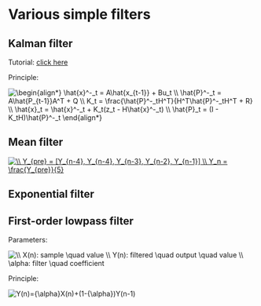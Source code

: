 # Various simple filters

## Kalman filter
Tutorial: [click here](https://sophistt.github.io/study/2019/07/24/kalman-filter.html)

Principle:

<img src="https://latex.codecogs.com/gif.latex?\begin{align*}&space;\hat{x}^-_t&space;=&space;A\hat{x_{t-1}}&space;&plus;&space;Bu_t&space;\\&space;\hat{P}^-_t&space;=&space;A\hat{P_{t-1}}A^T&space;&plus;&space;Q&space;\\&space;K_t&space;=&space;\frac{\hat{P}^-_tH^T}{H^T\hat{P}^-_tH^T&space;&plus;&space;R}&space;\\&space;\hat{x}_t&space;=&space;\hat{x}^-_t&space;&plus;&space;K_t(z_t&space;-&space;H\hat{x}^-_t)&space;\\&space;\hat{P}_t&space;=&space;(I&space;-&space;K_tH)\hat{P}^-_t&space;\end{align*}" title="\begin{align*} \hat{x}^-_t = A\hat{x_{t-1}} + Bu_t \\ \hat{P}^-_t = A\hat{P_{t-1}}A^T + Q \\ K_t = \frac{\hat{P}^-_tH^T}{H^T\hat{P}^-_tH^T + R} \\ \hat{x}_t = \hat{x}^-_t + K_t(z_t - H\hat{x}^-_t) \\ \hat{P}_t = (I - K_tH)\hat{P}^-_t \end{align*}" />

## Mean filter

<a href="https://www.codecogs.com/eqnedit.php?latex=\\&space;Y_{pre}&space;=&space;[Y_{n-4},&space;Y_{n-4},&space;Y_{n-3},&space;Y_{n-2},&space;Y_{n-1}]&space;\\&space;Y_n&space;=&space;\frac{Y_{pre}}{5}" target="_blank"><img src="https://latex.codecogs.com/gif.latex?\\&space;Y_{pre}&space;=&space;[Y_{n-4},&space;Y_{n-4},&space;Y_{n-3},&space;Y_{n-2},&space;Y_{n-1}]&space;\\&space;Y_n&space;=&space;\frac{Y_{pre}}{5}" title="\\ Y_{pre} = [Y_{n-4}, Y_{n-4}, Y_{n-3}, Y_{n-2}, Y_{n-1}] \\ Y_n = \frac{Y_{pre}}{5}" /></a>

## Exponential filter

## First-order lowpass filter
Parameters:

<img src="https://latex.codecogs.com/gif.latex?\\&space;X(n):&space;sample&space;\quad&space;value&space;\\&space;Y(n):&space;filtered&space;\quad&space;output&space;\quad&space;value&space;\\&space;\alpha:&space;filter&space;\quad&space;coefficient" title="\\ X(n): sample \quad value \\ Y(n): filtered \quad output \quad value \\ \alpha: filter \quad coefficient" />

Principle:

<img src="https://latex.codecogs.com/gif.latex?Y(n)={\alpha}X(n)&plus;(1-{\alpha})Y(n-1)" title="Y(n)={\alpha}X(n)+(1-{\alpha})Y(n-1)" />
